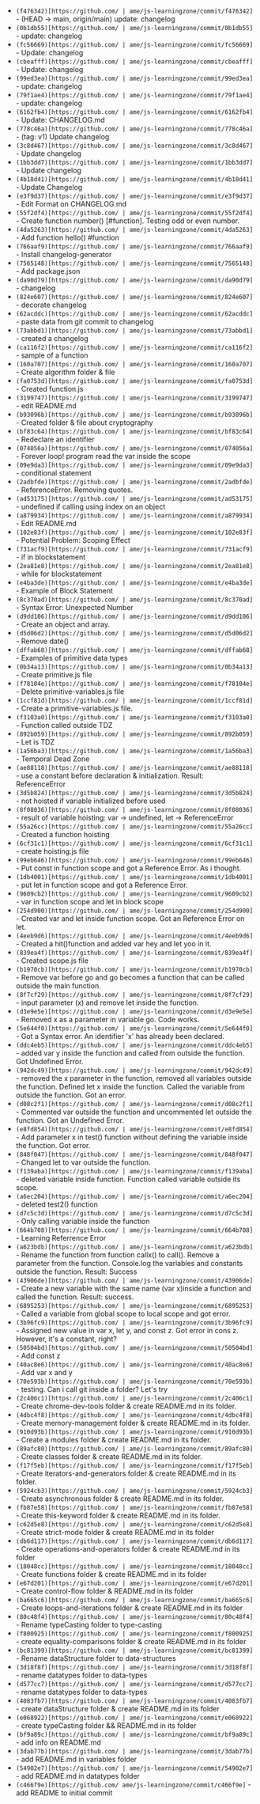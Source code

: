 *  ` (f476342)[https://github.com/
| ame/js-learningzone/commit/f476342] ` -  (HEAD -> main, origin/main) update: changelog 
*  ` (0b1db55)[https://github.com/
| ame/js-learningzone/commit/0b1db55] ` -  update: changelog 
*  ` (fc56669)[https://github.com/
| ame/js-learningzone/commit/fc56669] ` -  Update: changelog 
*  ` (cbeafff)[https://github.com/
| ame/js-learningzone/commit/cbeafff] ` -  Update: changelog 
*  ` (99ed3ea)[https://github.com/
| ame/js-learningzone/commit/99ed3ea] ` -  update: changelog 
*  ` (79f1ae4)[https://github.com/
| ame/js-learningzone/commit/79f1ae4] ` -  update: changelog 
*  ` (6162fb4)[https://github.com/
| ame/js-learningzone/commit/6162fb4] ` -  Update: CHANGELOG.md 
*  ` (778c46a)[https://github.com/
| ame/js-learningzone/commit/778c46a] ` -  (tag: v1) Update changelog 
*  ` (3c8d467)[https://github.com/
| ame/js-learningzone/commit/3c8d467] ` -  Update changelog 
*  ` (1bb3dd7)[https://github.com/
| ame/js-learningzone/commit/1bb3dd7] ` -  Update changelog 
*  ` (4b18d41)[https://github.com/
| ame/js-learningzone/commit/4b18d41] ` -  Update Changelog 
*  ` (e3f9d37)[https://github.com/
| ame/js-learningzone/commit/e3f9d37] ` -  Edit Format on CHANGELOG.md 
*  ` (55f2df4)[https://github.com/
| ame/js-learningzone/commit/55f2df4] ` -  Create function number() [#function]. Testing odd or even number. 
*  ` (4da5263)[https://github.com/
| ame/js-learningzone/commit/4da5263] ` -  Add function hello() #function 
*  ` (766aaf9)[https://github.com/
| ame/js-learningzone/commit/766aaf9] ` -  Install changelog-generator 
*  ` (7565148)[https://github.com/
| ame/js-learningzone/commit/7565148] ` -  Add package.json 
*  ` (da90d79)[https://github.com/
| ame/js-learningzone/commit/da90d79] ` -  changelog 
*  ` (824e607)[https://github.com/
| ame/js-learningzone/commit/824e607] ` -  decorate changelog 
*  ` (62acddc)[https://github.com/
| ame/js-learningzone/commit/62acddc] ` -  paste data from git commit to changelog 
*  ` (73abbd1)[https://github.com/
| ame/js-learningzone/commit/73abbd1] ` -  created a changelog 
*  ` (ca116f2)[https://github.com/
| ame/js-learningzone/commit/ca116f2] ` -  sample of a function 
*  ` (160a707)[https://github.com/
| ame/js-learningzone/commit/160a707] ` -  Create algorithm folder & file 
*  ` (fa0753d)[https://github.com/
| ame/js-learningzone/commit/fa0753d] ` -  Created function.js 
*  ` (3199747)[https://github.com/
| ame/js-learningzone/commit/3199747] ` -  edit README.md 
*  ` (b93096b)[https://github.com/
| ame/js-learningzone/commit/b93096b] ` -  Created folder & file about cryptography 
*  ` (bf83c64)[https://github.com/
| ame/js-learningzone/commit/bf83c64] ` -  Redeclare an identifier 
*  ` (074056a)[https://github.com/
| ame/js-learningzone/commit/074056a] ` -  Forever loop! program read the var inside the scope 
*  ` (09e9da3)[https://github.com/
| ame/js-learningzone/commit/09e9da3] ` -  conditional statement 
*  ` (2adbfde)[https://github.com/
| ame/js-learningzone/commit/2adbfde] ` -  ReferenceError. Removing quotes. 
*  ` (ad53175)[https://github.com/
| ame/js-learningzone/commit/ad53175] ` -  undefined if calling using index on an object 
*  ` (a879934)[https://github.com/
| ame/js-learningzone/commit/a879934] ` -  Edit README.md 
*  ` (102e83f)[https://github.com/
| ame/js-learningzone/commit/102e83f] ` -  Potential Problem: Scoping Effect 
*  ` (731acf9)[https://github.com/
| ame/js-learningzone/commit/731acf9] ` -  if in blockstatement 
*  ` (2ea81e8)[https://github.com/
| ame/js-learningzone/commit/2ea81e8] ` -  while for blockstatement 
*  ` (e4ba3de)[https://github.com/
| ame/js-learningzone/commit/e4ba3de] ` -  Example of Block Statement 
*  ` (8c370ad)[https://github.com/
| ame/js-learningzone/commit/8c370ad] ` -  Syntax Error: Unexpected Number 
*  ` (d9dd106)[https://github.com/
| ame/js-learningzone/commit/d9dd106] ` -  Create an object and array. 
*  ` (d5d06d2)[https://github.com/
| ame/js-learningzone/commit/d5d06d2] ` -  Remove date() 
*  ` (dffab68)[https://github.com/
| ame/js-learningzone/commit/dffab68] ` -  Examples of primitive data types 
*  ` (0b34a13)[https://github.com/
| ame/js-learningzone/commit/0b34a13] ` -  Create primitive.js file 
*  ` (f78104e)[https://github.com/
| ame/js-learningzone/commit/f78104e] ` -  Delete primitive-variables.js file 
*  ` (1ccf81d)[https://github.com/
| ame/js-learningzone/commit/1ccf81d] ` -  Create a primitive-variables.js file. 
*  ` (f3103a0)[https://github.com/
| ame/js-learningzone/commit/f3103a0] ` -  Function called outside TDZ 
*  ` (892b059)[https://github.com/
| ame/js-learningzone/commit/892b059] ` -  Let is TDZ 
*  ` (1a56ba3)[https://github.com/
| ame/js-learningzone/commit/1a56ba3] ` -  Temporal Dead Zone 
*  ` (ae88118)[https://github.com/
| ame/js-learningzone/commit/ae88118] ` -  use a constant before declaration & initialization. Result: ReferenceError 
*  ` (3d5b824)[https://github.com/
| ame/js-learningzone/commit/3d5b824] ` -  not hoisted if variable initialized before used 
*  ` (8f08036)[https://github.com/
| ame/js-learningzone/commit/8f08036] ` -  result of variable hoisting: var -> undefined, let -> ReferenceError 
*  ` (55a26cc)[https://github.com/
| ame/js-learningzone/commit/55a26cc] ` -  Created a function hoisting 
*  ` (6cf31c1)[https://github.com/
| ame/js-learningzone/commit/6cf31c1] ` -  create hoisting.js file 
*  ` (99eb646)[https://github.com/
| ame/js-learningzone/commit/99eb646] ` -  Put const in function scope and got a Reference Error. As i thought. 
*  ` (1db4001)[https://github.com/
| ame/js-learningzone/commit/1db4001] ` -  put let in function scope and got a Reference Error. 
*  ` (9609cb2)[https://github.com/
| ame/js-learningzone/commit/9609cb2] ` -  var in function scope and let in block scope 
*  ` (254d900)[https://github.com/
| ame/js-learningzone/commit/254d900] ` -  Created var and let inside function scope. Got an Reference Error on let. 
*  ` (4eeb9d6)[https://github.com/
| ame/js-learningzone/commit/4eeb9d6] ` -  Created a hit()function and added var hey and let yoo in it. 
*  ` (839ea4f)[https://github.com/
| ame/js-learningzone/commit/839ea4f] ` -  Created scope.js file 
*  ` (b1970cb)[https://github.com/
| ame/js-learningzone/commit/b1970cb] ` -  Remove var before go and go becomes a function that can be called outside the main function. 
*  ` (8f7cf29)[https://github.com/
| ame/js-learningzone/commit/8f7cf29] ` -  input parameter (x) and remove let inside the function. 
*  ` (d3e9e5e)[https://github.com/
| ame/js-learningzone/commit/d3e9e5e] ` -  Removed x as a parameter in variable go. Code works. 
*  ` (5e644f0)[https://github.com/
| ame/js-learningzone/commit/5e644f0] ` -  Got a Syntax error. An identifier 'x' has already been declared. 
*  ` (ddc4eb5)[https://github.com/
| ame/js-learningzone/commit/ddc4eb5] ` -  added var y inside the function and called from outside the function. Got Undefined Error. 
*  ` (942dc49)[https://github.com/
| ame/js-learningzone/commit/942dc49] ` -  removed the x parameter in the function, removed all variables outside the function. Defined let x inside the function. Called the variable from outside the function. Got an error. 
*  ` (d08c2f1)[https://github.com/
| ame/js-learningzone/commit/d08c2f1] ` -  Commented var outside the function and uncommented let outside the function. Got an Undefined Error. 
*  ` (e8fd854)[https://github.com/
| ame/js-learningzone/commit/e8fd854] ` -  Add parameter x in test() function without defining the variable inside the function. Got error. 
*  ` (848f047)[https://github.com/
| ame/js-learningzone/commit/848f047] ` -  Changed let to var outside the function. 
*  ` (f139aba)[https://github.com/
| ame/js-learningzone/commit/f139aba] ` -  deleted variable inside function. Function called variable outside its scope. 
*  ` (a6ec204)[https://github.com/
| ame/js-learningzone/commit/a6ec204] ` -  deleted test2() function 
*  ` (d7c5c3d)[https://github.com/
| ame/js-learningzone/commit/d7c5c3d] ` -  Only calling variable inside the function 
*  ` (664b708)[https://github.com/
| ame/js-learningzone/commit/664b708] ` -  Learning Referrence Error 
*  ` (a623bdb)[https://github.com/
| ame/js-learningzone/commit/a623bdb] ` -  Rename the function from function callx() to call(). Remove a parameter from the function. Console.log the variables and constants outside the function. Result: Success 
*  ` (43906de)[https://github.com/
| ame/js-learningzone/commit/43906de] ` -  Create a new variable with the same name (var x)inside a function and called the function. Result: success. 
*  ` (6895253)[https://github.com/
| ame/js-learningzone/commit/6895253] ` -  Called a variable from global scope to local scope and got error. 
*  ` (3b96fc9)[https://github.com/
| ame/js-learningzone/commit/3b96fc9] ` -  Assigned new value in var x, let y, and const z. Got error in cons z. However, it's a constant, right? 
*  ` (50504bd)[https://github.com/
| ame/js-learningzone/commit/50504bd] ` -  Add const z 
*  ` (40ac8e6)[https://github.com/
| ame/js-learningzone/commit/40ac8e6] ` -  Add var x and y 
*  ` (70e593b)[https://github.com/
| ame/js-learningzone/commit/70e593b] ` -  testing. Can i call git inside a folder? Let's try 
*  ` (2c406c1)[https://github.com/
| ame/js-learningzone/commit/2c406c1] ` -  Create chrome-dev-tools folder & create README.md in its folder. 
*  ` (4dbc4f8)[https://github.com/
| ame/js-learningzone/commit/4dbc4f8] ` -  Create memory-management folder & create README.md in its folder. 
*  ` (910d93b)[https://github.com/
| ame/js-learningzone/commit/910d93b] ` -  Create a modules folder & create README.md in its folder. 
*  ` (89afc80)[https://github.com/
| ame/js-learningzone/commit/89afc80] ` -  Create classes folder & create README.md in its folder. 
*  ` (f17f5eb)[https://github.com/
| ame/js-learningzone/commit/f17f5eb] ` -  Create iterators-and-generators folder & create README.md in its folder. 
*  ` (5924cb3)[https://github.com/
| ame/js-learningzone/commit/5924cb3] ` -  Create asynchronous folder & create README.md in its folder. 
*  ` (fb87e58)[https://github.com/
| ame/js-learningzone/commit/fb87e58] ` -  Create this-keyword folder & create README.md in its folder. 
*  ` (c62d5e8)[https://github.com/
| ame/js-learningzone/commit/c62d5e8] ` -  Create strict-mode folder & create README.md in its folder 
*  ` (db6d117)[https://github.com/
| ame/js-learningzone/commit/db6d117] ` -  Create operations-and-operators folder & create README.md in its folder 
*  ` (18048cc)[https://github.com/
| ame/js-learningzone/commit/18048cc] ` -  Create functions folder & create README.md in its folder 
*  ` (e67d201)[https://github.com/
| ame/js-learningzone/commit/e67d201] ` -  Create control-flow folder & README.md in its folder 
*  ` (ba665c6)[https://github.com/
| ame/js-learningzone/commit/ba665c6] ` -  Create loops-and-iterations folder & create README.md in its folder 
*  ` (80c48f4)[https://github.com/
| ame/js-learningzone/commit/80c48f4] ` -  Rename typeCasting folder to type-casting 
*  ` (f800925)[https://github.com/
| ame/js-learningzone/commit/f800925] ` -  create equality-comparisons folder & create README.md in its folder 
*  ` (bc81399)[https://github.com/
| ame/js-learningzone/commit/bc81399] ` -  Rename dataStructure folder to data-structures 
*  ` (3d18f8f)[https://github.com/
| ame/js-learningzone/commit/3d18f8f] ` -  rename datatypes folder to data-types 
*  ` (d577cc7)[https://github.com/
| ame/js-learningzone/commit/d577cc7] ` -  rename datatypes folder to data-types 
*  ` (4083fb7)[https://github.com/
| ame/js-learningzone/commit/4083fb7] ` -  create dataStructure folder & create README.md in its folder 
*  ` (e068922)[https://github.com/
| ame/js-learningzone/commit/e068922] ` -  create typeCasting folder && README.md in its folder 
*  ` (bf9a89c)[https://github.com/
| ame/js-learningzone/commit/bf9a89c] ` -  add info on README.md 
*  ` (3dab77b)[https://github.com/
| ame/js-learningzone/commit/3dab77b] ` -  add README.md in variables folder 
*  ` (54902e7)[https://github.com/
| ame/js-learningzone/commit/54902e7] ` -  add README.md in datatypes folder 
*  ` (c466f9e)[https://github.com/
  ame/js-learningzone/commit/c466f9e] ` -  add README to initial commit 
